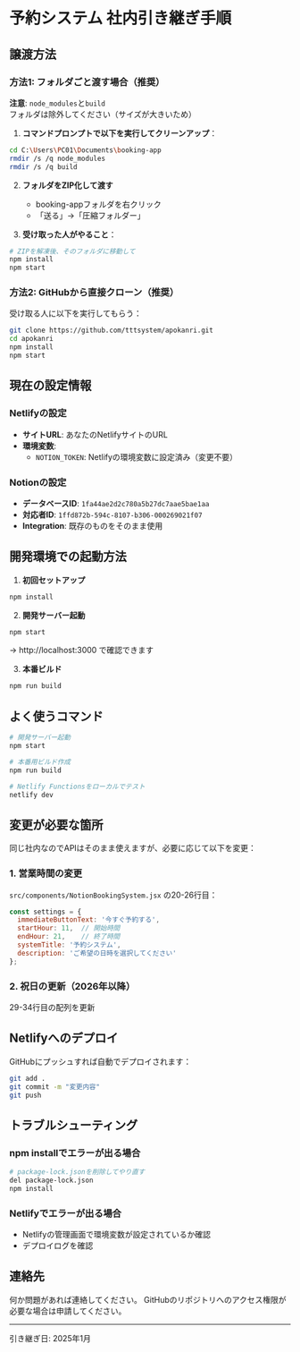 # 予約システム 社内引き継ぎ手順

## 譲渡方法

### 方法1: フォルダごと渡す場合（推奨）

**注意**: `node_modules`と`build`フォルダは除外してください（サイズが大きいため）

1. **コマンドプロンプトで以下を実行してクリーンアップ**：
```bash
cd C:\Users\PC01\Documents\booking-app
rmdir /s /q node_modules
rmdir /s /q build
```

2. **フォルダをZIP化して渡す**
   - booking-appフォルダを右クリック
   - 「送る」→「圧縮フォルダー」

3. **受け取った人がやること**：
```bash
# ZIPを解凍後、そのフォルダに移動して
npm install
npm start
```

### 方法2: GitHubから直接クローン（推奨）

受け取る人に以下を実行してもらう：
```bash
git clone https://github.com/tttsystem/apokanri.git
cd apokanri
npm install
npm start
```

## 現在の設定情報

### Netlifyの設定
- **サイトURL**: あなたのNetlifyサイトのURL
- **環境変数**: 
  - `NOTION_TOKEN`: Netlifyの環境変数に設定済み（変更不要）

### Notionの設定
- **データベースID**: `1fa44ae2d2c780a5b27dc7aae5bae1aa`
- **対応者ID**: `1ffd872b-594c-8107-b306-000269021f07`
- **Integration**: 既存のものをそのまま使用

## 開発環境での起動方法

1. **初回セットアップ**
```bash
npm install
```

2. **開発サーバー起動**
```bash
npm start
```
→ http://localhost:3000 で確認できます

3. **本番ビルド**
```bash
npm run build
```

## よく使うコマンド

```bash
# 開発サーバー起動
npm start

# 本番用ビルド作成
npm run build

# Netlify Functionsをローカルでテスト
netlify dev
```

## 変更が必要な箇所

同じ社内なのでAPIはそのまま使えますが、必要に応じて以下を変更：

### 1. 営業時間の変更
`src/components/NotionBookingSystem.jsx` の20-26行目：
```javascript
const settings = {
  immediateButtonText: '今すぐ予約する',
  startHour: 11,  // 開始時間
  endHour: 21,    // 終了時間
  systemTitle: '予約システム',
  description: 'ご希望の日時を選択してください'
};
```

### 2. 祝日の更新（2026年以降）
29-34行目の配列を更新

## Netlifyへのデプロイ

GitHubにプッシュすれば自動でデプロイされます：
```bash
git add .
git commit -m "変更内容"
git push
```

## トラブルシューティング

### npm installでエラーが出る場合
```bash
# package-lock.jsonを削除してやり直す
del package-lock.json
npm install
```

### Netlifyでエラーが出る場合
- Netlifyの管理画面で環境変数が設定されているか確認
- デプロイログを確認

## 連絡先

何か問題があれば連絡してください。
GitHubのリポジトリへのアクセス権限が必要な場合は申請してください。

---
引き継ぎ日: 2025年1月